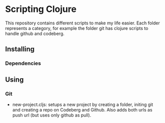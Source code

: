 # Scripting Clojure

This repository contains different scripts to make my life easier. Each folder represents a category, for example the folder git has clojure scripts to handle github and codeberg.

## Installing
### Dependencies
## Using

### Git
- new-project.cljs: setups a new project by creating a folder, initing git and creating a repo on Codeberg and Github. Also adds both urls as push url (but uses only github as pull).
